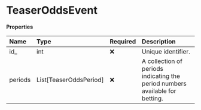 # TeaserOddsEvent

**Properties**

| Name    | Type                   | Required | Description                                                                  |
| :------ | :--------------------- | :------- | :--------------------------------------------------------------------------- |
| id\_    | int                    | ❌       | Unique identifier.                                                           |
| periods | List[TeaserOddsPeriod] | ❌       | A collection of periods indicating the period numbers available for betting. |

<!-- This file was generated by liblab | https://liblab.com/ -->
